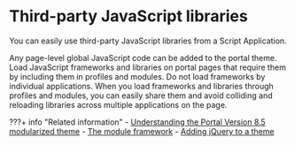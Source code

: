 # Third-party JavaScript libraries

You can easily use third-party JavaScript libraries from a Script Application.

Any page-level global JavaScript code can be added to the portal theme. Load JavaScript frameworks and libraries on portal pages that require them by including them in profiles and modules. Do not load frameworks by individual applications. When you load frameworks and libraries through profiles and modules, you can easily share them and avoid colliding and reloading libraries across multiple applications on the page.

???+ info "Related information"
    - [Understanding the Portal Version 8.5 modularized theme](../../../../build_sites/create_sites/website_building_blocks/themes_profiles_skins/themeopt_defaultparts.md)
    - [The module framework](../../../../build_sites/themes_skins/the_module_framework/index.md)
    - [Adding jQuery to a theme](../../../../build_sites/themes_skins/customizing_theme/add_jquery_to_theme/index.md)


